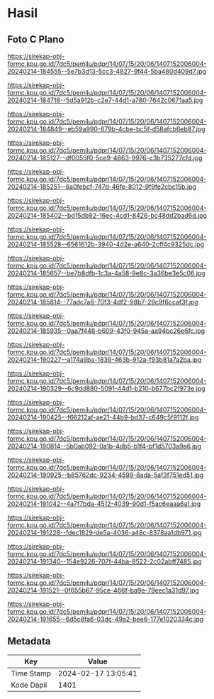 # Hasil

## Foto C Plano

https://sirekap-obj-formc.kpu.go.id/7dc5/pemilu/pdpr/14/07/15/20/06/1407152006004-20240214-184555--5e7b3d13-5cc3-4827-9f44-5ba480d409d7.jpg

https://sirekap-obj-formc.kpu.go.id/7dc5/pemilu/pdpr/14/07/15/20/06/1407152006004-20240214-184718--5d5a912b-c2e7-44d1-a780-7642c0671aa5.jpg

https://sirekap-obj-formc.kpu.go.id/7dc5/pemilu/pdpr/14/07/15/20/06/1407152006004-20240214-184849--eb59a990-679b-4cbe-bc5f-d58afcb6eb87.jpg

https://sirekap-obj-formc.kpu.go.id/7dc5/pemilu/pdpr/14/07/15/20/06/1407152006004-20240214-185127--df0055f0-5ce9-4863-9976-c3b735277cfd.jpg

https://sirekap-obj-formc.kpu.go.id/7dc5/pemilu/pdpr/14/07/15/20/06/1407152006004-20240214-185251--6a0febcf-747d-46fe-8012-9f9fe2cbc15b.jpg

https://sirekap-obj-formc.kpu.go.id/7dc5/pemilu/pdpr/14/07/15/20/06/1407152006004-20240214-185402--bd15db92-16ec-4cd1-8426-bc48dd2bad6d.jpg

https://sirekap-obj-formc.kpu.go.id/7dc5/pemilu/pdpr/14/07/15/20/06/1407152006004-20240214-185528--6561612b-3940-4d2e-a640-2cff4c9325dc.jpg

https://sirekap-obj-formc.kpu.go.id/7dc5/pemilu/pdpr/14/07/15/20/06/1407152006004-20240214-185657--be7b8dfb-1c3a-4a58-9e8c-3a36be3e5c06.jpg

https://sirekap-obj-formc.kpu.go.id/7dc5/pemilu/pdpr/14/07/15/20/06/1407152006004-20240214-185814--77adc7a8-70f3-4df2-98b7-29c9f6ccaf3f.jpg

https://sirekap-obj-formc.kpu.go.id/7dc5/pemilu/pdpr/14/07/15/20/06/1407152006004-20240214-185935--0aa7f448-b609-43f0-945a-aa94bc26e6fc.jpg

https://sirekap-obj-formc.kpu.go.id/7dc5/pemilu/pdpr/14/07/15/20/06/1407152006004-20240214-190227--a174a9ba-1839-463b-912a-f93b81a7a2ba.jpg

https://sirekap-obj-formc.kpu.go.id/7dc5/pemilu/pdpr/14/07/15/20/06/1407152006004-20240214-190329--6c9dd880-5091-44d1-b210-b677bc2f973e.jpg

https://sirekap-obj-formc.kpu.go.id/7dc5/pemilu/pdpr/14/07/15/20/06/1407152006004-20240214-190425--f66212af-ae21-44b9-bd37-c649c5f9112f.jpg

https://sirekap-obj-formc.kpu.go.id/7dc5/pemilu/pdpr/14/07/15/20/06/1407152006004-20240214-190814--5b0ab092-0a1b-4db5-b1f4-bf1d5703a9a6.jpg

https://sirekap-obj-formc.kpu.go.id/7dc5/pemilu/pdpr/14/07/15/20/06/1407152006004-20240214-190925--b85762dc-9234-4599-8ada-5af3f751ed51.jpg

https://sirekap-obj-formc.kpu.go.id/7dc5/pemilu/pdpr/14/07/15/20/06/1407152006004-20240214-191042--4a7f7bda-4512-4039-90d1-f5ac6eaaa6a1.jpg

https://sirekap-obj-formc.kpu.go.id/7dc5/pemilu/pdpr/14/07/15/20/06/1407152006004-20240214-191228--fdec1829-de5a-4036-a48c-8378aa1db971.jpg

https://sirekap-obj-formc.kpu.go.id/7dc5/pemilu/pdpr/14/07/15/20/06/1407152006004-20240214-191340--154e9226-707f-44ba-8522-2c02abff7485.jpg

https://sirekap-obj-formc.kpu.go.id/7dc5/pemilu/pdpr/14/07/15/20/06/1407152006004-20240214-191521--0f655b67-95ce-466f-ba9e-79eec1a31d97.jpg

https://sirekap-obj-formc.kpu.go.id/7dc5/pemilu/pdpr/14/07/15/20/06/1407152006004-20240214-191655--6d5c8fa6-03dc-49a2-bee6-177e1020334c.jpg


## Metadata

| Key        | Value               |
| ---------- | ------------------- |
| Time Stamp | 2024-02-17 13:05:41 |
| Kode Dapil | 1401                |



